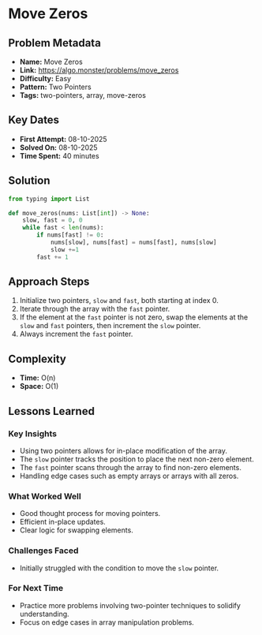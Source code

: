 # Move Zeros

## Problem Metadata
- **Name:** Move Zeros
- **Link:** https://algo.monster/problems/move_zeros
- **Difficulty:** Easy
- **Pattern:** Two Pointers
- **Tags:** two-pointers, array, move-zeros

## Key Dates
- **First Attempt:** 08-10-2025
- **Solved On:** 08-10-2025
- **Time Spent:** 40 minutes

## Solution
```python
from typing import List

def move_zeros(nums: List[int]) -> None:
    slow, fast = 0, 0
    while fast < len(nums):
        if nums[fast] != 0:
            nums[slow], nums[fast] = nums[fast], nums[slow]
            slow +=1
        fast += 1
```

## Approach Steps
1. Initialize two pointers, `slow` and `fast`, both starting at index 0.
2. Iterate through the array with the `fast` pointer.
3. If the element at the `fast` pointer is not zero, swap the elements at the `slow` and `fast` pointers, then increment the `slow` pointer.
4. Always increment the `fast` pointer.


## Complexity
- **Time:** O(n)
- **Space:** O(1)

## Lessons Learned
### Key Insights
- Using two pointers allows for in-place modification of the array.
- The `slow` pointer tracks the position to place the next non-zero element.
- The `fast` pointer scans through the array to find non-zero elements.
- Handling edge cases such as empty arrays or arrays with all zeros.

### What Worked Well
- Good thought process for moving pointers.
- Efficient in-place updates.
- Clear logic for swapping elements.

### Challenges Faced
- Initially struggled with the condition to move the `slow` pointer.

### For Next Time
- Practice more problems involving two-pointer techniques to solidify understanding.
- Focus on edge cases in array manipulation problems.
